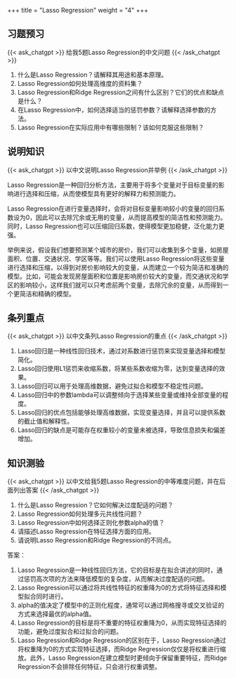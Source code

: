 +++
title = "Lasso Regression"
weight = "4"
+++
## 习题预习
{{< ask_chatgpt >}}
给我5题Lasso Regression的中文问题
{{< /ask_chatgpt >}}

1. 什么是Lasso Regression？请解释其用途和基本原理。
2. Lasso Regression如何处理高维度的资料集？
3. Lasso Regression和Ridge Regression之间有什么区别？它们的优点和缺点是什么？
4. 在Lasso Regression中，如何选择适当的惩罚参数？请解释选择参数的方法。
5. Lasso Regression在实际应用中有哪些限制？该如何克服这些限制？   

## 说明知识
{{< ask_chatgpt >}}
以中文说明Lasso Regression并举例
{{< /ask_chatgpt >}}

Lasso Regression是一种回归分析方法，主要用于将多个变量对于目标变量的影响进行选择和压缩，从而使模型具有更好的解释力和预测能力。

Lasso Regression在进行变量选择时，会将对目标变量影响较小的变量的回归系数设为0，因此可以去除冗余或无用的变量，从而提高模型的简洁性和预测能力。同时，Lasso Regression也可以压缩回归系数，使得模型更加稳健，泛化能力更强。

举例来说，假设我们想要预测某个城市的房价，我们可以收集到多个变量，如房屋面积、位置、交通状况、学区等等。我们可以使用Lasso Regression将这些变量进行选择和压缩，以得到对房价影响较大的变量，从而建立一个较为简洁和准确的模型。比如，可能会发现房屋面积和位置是影响房价较大的变量，而交通状况和学区的影响较小，这样我们就可以只考虑前两个变量，去除冗余的变量，从而得到一个更简洁和精确的模型。   

## 条列重点
{{< ask_chatgpt >}}
以中文条列Lasso Regression的重点
{{< /ask_chatgpt >}}

1. Lasso回归是一种线性回归技术，通过对系数进行惩罚来实现变量选择和模型简化。
2. Lasso回归使用L1惩罚来收缩系数，将某些系数收缩为零，达到变量选择的效果。
3. Lasso回归可以用于处理高维数据，避免过拟合和模型不稳定性问题。
4. Lasso回归中的参数lambda可以调整倾向于选择某些变量或维持全部变量的程度。
5. Lasso回归的优点包括能够处理高维数据，实现变量选择，并且可以提供系数的截止值和解释性。
6. Lasso回归的缺点是可能存在权重较小的变量未被选择，导致信息损失和偏差增加。   

## 知识测验
{{< ask_chatgpt >}}
以中文给我5题Lasso Regression的中等难度问题，并在后面列出答案
{{< /ask_chatgpt >}}

1. 什么是Lasso Regression？它如何解决过度配适的问题？
2. Lasso Regression如何处理多元共线性问题？
3. Lasso Regression中如何选择正则化参数alpha的值？
4. 请描述Lasso Regression在特征选择方面的应用。
5. 请说明Lasso Regression和Ridge Regression的不同点。

答案：
1. Lasso Regression是一种线性回归方法，它的目标是在拟合讲述的同时，通过惩罚高次项的方法来降低模型的复杂度，从而解决过度配适的问题。
2. Lasso Regression可以通过将共线性特征的权重降为0的方式将特征选择和模型拟合同时进行。
3. alpha的值决定了模型中的正则化程度，通常可以通过网格搜寻或交叉验证的方式来选择最优的alpha值。
4. Lasso Regression的目标是将不重要的特征权重降为0，从而实现特征选择的功能，避免过度拟合和过拟合的问题。
5. Lasso Regression和Ridge Regression的区别在于，Lasso Regression通过将权重降为0的方式实现特征选择，而Ridge Regression仅仅是将权重进行缩放。此外，Lasso Regression在建立模型时更倾向于保留重要特征，而Ridge Regression不会排除任何特征，只会进行权重调整。   

